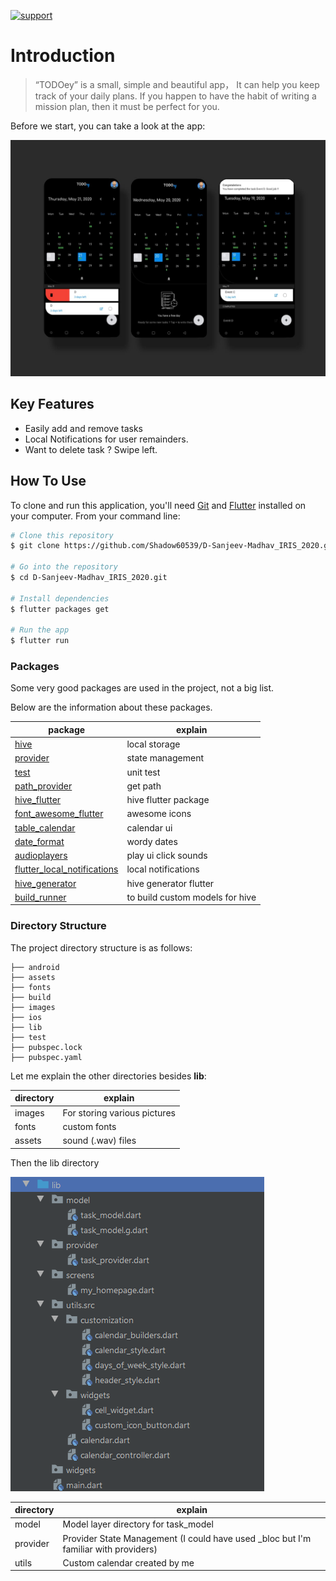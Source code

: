 
[![support](https://img.shields.io/badge/plateform-flutter%7Candroid%20studio-9cf?style=plastic&logo=appveyor)](https://github.com/Shadow60539/D-Sanjeev-Madhav_IRIS_2020)

# Introduction

> “TODOey”
is a small, simple and beautiful app，
It can help you keep track of your daily plans.
If you happen to have the habit of writing a mission plan, then it must be perfect for you.

Before we start, you can take a look at the app:

![image](images/app.jpg)


## Key Features

* Easily add and remove tasks
* Local Notifications for user remainders.
* Want to delete task ? Swipe left.

## How To Use

To clone and run this application, you'll need [Git](https://git-scm.com) and [Flutter](https://flutter.dev/docs/get-started/install) installed on your computer. From your command line:

```bash
# Clone this repository
$ git clone https://github.com/Shadow60539/D-Sanjeev-Madhav_IRIS_2020.git

# Go into the repository
$ cd D-Sanjeev-Madhav_IRIS_2020.git

# Install dependencies
$ flutter packages get

# Run the app
$ flutter run
```


### Packages


Some very good packages are used in the project, not a big list.


Below are the information about these packages.


package | explain
---|---
[hive](https://pub.flutter-io.cn/packages/hive) | local storage
[provider](https://pub.flutter-io.cn/packages/provider) | state management
[test](https://pub.flutter-io.cn/packages/test) | unit test
[path_provider](https://pub.flutter-io.cn/packages/path_provider) | get path
[hive_flutter](https://pub.flutter-io.cn/packages/image_crop) | hive flutter package
[font_awesome_flutter](https://pub.flutter-io.cn/packages/font_awesome_flutter) | awesome icons
[table_calendar](https://pub.flutter-io.cn/packages/table_calendar) | calendar ui
[date_format](https://pub.flutter-io.cn/packages/date_format) | wordy dates
[audioplayers](https://pub.flutter-io.cn/packages/audioplayers) | play ui click sounds
[flutter_local_notifications](https://pub.flutter-io.cn/packages/flutter_local_notifications) | local notifications
[hive_generator](https://pub.flutter-io.cn/packages/hive_generator) | hive generator flutter
[build_runner](https://pub.flutter-io.cn/packages/build_runner) | to build custom models for hive


### Directory Structure

The project directory structure is as follows:

```
├── android
├── assets
├── fonts
├── build
├── images
├── ios
├── lib
├── test
├── pubspec.lock
├── pubspec.yaml

```


Let me explain the other directories besides **lib**:

directory | explain
---|---
images | For storing various pictures
fonts | custom fonts
assets | sound (.wav) files

Then the lib directory


![image](images/lib.png)



directory | explain
---|---
model | Model layer directory for task_model
provider | Provider State Management (I could have used _bloc but I'm familiar with providers)
utils | Custom calendar created by me


